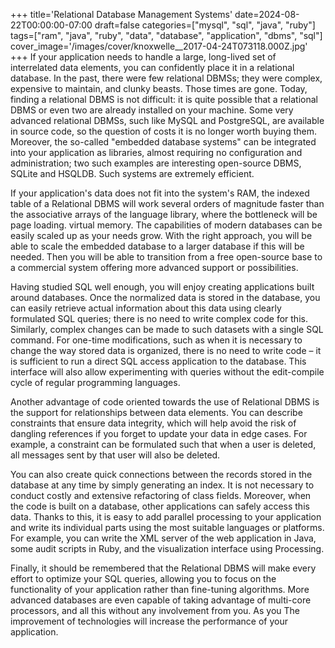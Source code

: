 +++
title='Relational Database Management Systems'
date=2024-08-22T00:00:00-07:00
draft=false
categories=["mysql", "sql", "java", "ruby"]
tags=["ram", "java", "ruby", "data", "database", "application", "dbms", "sql"]
cover_image='/images/cover/knoxwelle__2017-04-24T073118.000Z.jpg'
+++
If your application needs to handle a large, long-lived set of interrelated data elements, you can confidently place it in a relational database. In the past, there were few relational DBMSs; they were complex, expensive to maintain, and clunky beasts. Those times are gone. Today, finding a relational DBMS is not difficult: it is quite possible that a relational DBMS or even two are already installed on your machine. Some very advanced relational DBMSs, such
like MySQL and PostgreSQL, are available in source code, so the question of costs
it is no longer worth buying them. Moreover, the so-called "embedded database systems" can be integrated into your application as libraries,
almost requiring no configuration and administration; two such examples are
interesting open-source DBMS, SQLite and HSQLDB. Such systems are extremely efficient.

If your application's data does not fit into the system's RAM, the indexed table of a Relational DBMS will work several orders of magnitude faster than the associative arrays of the language library, where the bottleneck will be page loading.
virtual memory. The capabilities of modern databases can be easily scaled up as your needs grow. With the right approach, you will be able to
scale the embedded database to a larger database if
this will be needed. Then you will be able to transition from a free open-source base to a commercial system offering more advanced support or
possibilities.

Having studied SQL well enough, you will enjoy creating applications built around databases. Once the normalized data is stored in the database, you can easily retrieve actual information about this data using clearly formulated SQL queries; there is no need to write complex code for this. Similarly, complex changes can be made to such datasets with a single SQL command. For one-time modifications, such as when it is necessary to change the way stored data is organized, there is no need to write code – it is sufficient to run a direct SQL access application to the database. This interface will also allow experimenting with queries without the edit-compile cycle of regular programming languages.

Another advantage of code oriented towards the use of Relational DBMS is the support for relationships between data elements. You can describe constraints that ensure data integrity, which will help avoid the risk of dangling references if you forget to update your data in edge cases. For example, a constraint can be formulated such that when a user is deleted, all messages sent by that user will also be deleted.

You can also create quick connections between the records stored in the database at any time by simply generating an index. It is not necessary to conduct costly and extensive refactoring of class fields. Moreover, when the code is built on a database, other applications can safely access this data. Thanks to this, it is easy to add parallel processing to your application and write its individual parts using the most suitable languages or platforms. For example, you can write the XML server of the web application in Java, some audit scripts in Ruby, and the visualization interface using Processing.

Finally, it should be remembered that the Relational DBMS will make every effort to optimize your SQL queries, allowing you to focus on the functionality of your application rather than fine-tuning algorithms. More advanced databases are even capable of taking advantage of multi-core processors, and all this without any involvement from you. As you
The improvement of technologies will increase the performance of your application.